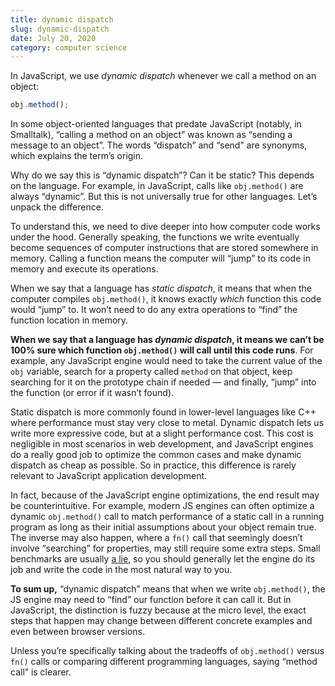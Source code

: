```yaml
---
title: dynamic dispatch
slug: dynamic-dispatch
date: July 20, 2020
category: computer science
---
```


In JavaScript, we use *dynamic dispatch* whenever we call a method on an object:

```js
obj.method();
```

In some object-oriented languages that predate JavaScript (notably, in Smalltalk), “calling a method on an object” was known as “sending a message to an object”. The words “dispatch” and “send” are synonyms, which explains the term’s origin.

Why do we say this is “dynamic dispatch”? Can it be static? This depends on the language. For example, in JavaScript, calls like `obj.method()` are always “dynamic”. But this is not universally true for other languages. Let’s unpack the difference.

To understand this, we need to dive deeper into how computer code works under the hood. Generally speaking, the functions we write eventually become sequences of computer instructions that are stored somewhere in memory. Calling a function means the computer will “jump” to its code in memory and execute its operations.

When we say that a language has *static dispatch*, it means that when the computer compiles `obj.method()`, it knows exactly *which* function this code would “jump” to. It won’t need to do any extra operations to “find” the function location in memory.

**When we say that a language has *dynamic dispatch*, it means we can’t be 100% sure which function `obj.method()` will call until this code runs**. For example, any JavaScript engine would need to take the current value of the `obj` variable, search for a property called `method` on that object, keep searching for it on the prototype chain if needed — and finally, “jump” into the function (or error if it wasn’t found).

Static dispatch is more commonly found in lower-level languages like C++ where performance must stay very close to metal. Dynamic dispatch lets us write more expressive code, but at a slight performance cost. This cost is negligible in most scenarios in web development, and JavaScript engines do a really good job to optimize the common cases and make dynamic dispatch as cheap as possible. So in practice, this difference is rarely relevant to JavaScript application development.

In fact, because of the JavaScript engine optimizations, the end result may be counterintuitive. For example, modern JS engines can often optimize a dynamic `obj.method()` call to match performance of a static call in a running program as long as their initial assumptions about your object remain true. The inverse may also happen, where a `fn()` call that seemingly doesn’t involve “searching” for properties, may still require some extra steps. Small benchmarks are usually [a lie](https://mrale.ph/blog/2014/12/24/array-length-caching.html), so you should generally let the engine do its job and write the code in the most natural way to you.

**To sum up,** “dynamic dispatch” means that when we write `obj.method()`, the JS engine may need to “find” our function before it can call it. But in JavaScript, the distinction is fuzzy because at the micro level, the exact steps that happen may change between different concrete examples and even between browser versions.

Unless you’re specifically talking about the tradeoffs of `obj.method()` versus `fn()` calls or comparing different programming languages, saying “method call” is clearer.
